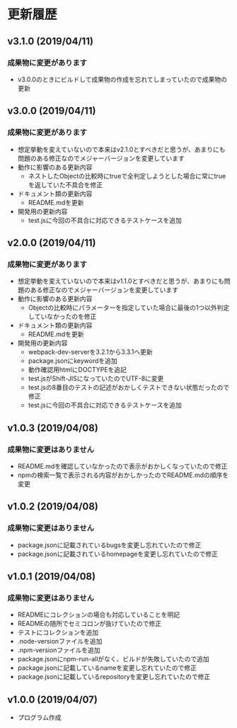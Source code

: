 # 更新履歴

## v3.1.0 (2019/04/11)
### 成果物に変更があります
- v3.0.0のときにビルドして成果物の作成を忘れてしまっていたので成果物の更新

## v3.0.0 (2019/04/11)
### 成果物に変更があります
- 想定挙動を変えていないので本来はv2.1.0とすべきだと思うが、あまりにも問題のある修正なのでメジャーバージョンを変更しています
- 動作に影響のある更新内容
  - ネストしたObjectの比較時にtrueで全判定しようとした場合に常にtrueを返していた不具合を修正
- ドキュメント類の更新内容
  - README.mdを更新
- 開発用の更新内容
  - test.jsに今回の不具合に対応できるテストケースを追加

## v2.0.0 (2019/04/11)
### 成果物に変更があります
- 想定挙動を変えていないので本来はv1.1.0とすべきだと思うが、あまりにも問題のある修正なのでメジャーバージョンを変更しています
- 動作に影響のある更新内容
  - Objectの比較時にパラメーターを指定していた場合に最後の1つ以外判定していなかったのを修正
- ドキュメント類の更新内容
  - README.mdを更新
- 開発用の更新内容
  - webpack-dev-serverを3.2.1から3.3.1へ更新
  - package.jsonにkeywordを追加
  - 動作確認用htmlにDOCTYPEを追記
  - test.jsがShift-JISになっていたのでUTF-8に変更
  - test.jsの8番目のテストの記述がおかしくテストできない状態だったので修正
  - test.jsに今回の不具合に対応できるテストケースを追加

## v1.0.3 (2019/04/08)
### 成果物に変更はありません
- README.mdを確認していなかったので表示がおかしくなっていたので修正
- npmの検索一覧で表示される内容がおかしかったのでREADME.mdの順序を変更

## v1.0.2 (2019/04/08)
### 成果物に変更はありません
- package.jsonに記載されているbugsを変更し忘れていたので修正
- package.jsonに記載されているhomepageを変更し忘れていたので修正

## v1.0.1 (2019/04/08)
### 成果物に変更はありません
- READMEにコレクションの場合も対応していることを明記
- READMEの随所でセミコロンが抜けていたので修正
- テストにコレクションを追加
- .node-versionファイルを追加
- .npm-versionファイルを追加
- package.jsonにnpm-run-allがなく、ビルドが失敗していたので追加
- package.jsonに記載しているnameを変更し忘れていたので修正
- package.jsonに記載しているrepositoryを変更し忘れていたので修正

## v1.0.0 (2019/04/07)
- プログラム作成
